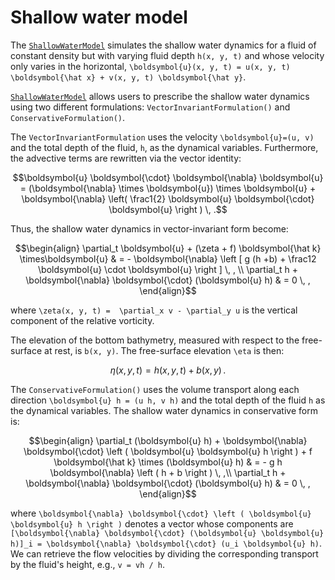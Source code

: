 # Shallow water model

The [`ShallowWaterModel`](@ref) simulates the shallow water dynamics for a fluid of constant density
but with varying fluid depth ``h(x, y, t)`` and whose velocity only varies in the horizontal,
``\boldsymbol{u}(x, y, t) = u(x, y, t) \boldsymbol{\hat x} + v(x, y, t) \boldsymbol{\hat y}``.

[`ShallowWaterModel`](@ref) allows users to prescribe the shallow water dynamics using two different formulations:
`VectorInvariantFormulation()` and `ConservativeFormulation()`.

The `VectorInvariantFormulation` uses the velocity ``\boldsymbol{u}=(u, v)`` and the total depth of the fluid, ``h``,
as the dynamical variables. Furthermore, the advective terms are rewritten via the vector identity:
```math
\boldsymbol{u} \boldsymbol{\cdot} \boldsymbol{\nabla} \boldsymbol{u} = (\boldsymbol{\nabla} \times \boldsymbol{u}) \times \boldsymbol{u} + \boldsymbol{\nabla} \left( \frac1{2} \boldsymbol{u} \boldsymbol{\cdot} \boldsymbol{u} \right ) \, .
```
Thus, the shallow water dynamics in vector-invariant form become:

```math
\begin{align}
  \partial_t \boldsymbol{u} + (\zeta + f) \boldsymbol{\hat k} \times\boldsymbol{u} & = 
  - \boldsymbol{\nabla} \left [ g (h +b) + \frac12 \boldsymbol{u} \cdot \boldsymbol{u} \right ] \, , \\
  \partial_t h + \boldsymbol{\nabla} \boldsymbol{\cdot} (\boldsymbol{u} h) & = 0 \, ,
\end{align}
```
where ``\zeta(x, y, t) =  \partial_x v - \partial_y u`` is the vertical component of the relative vorticity.

The elevation of the bottom bathymetry, measured with respect to the free-surface at rest, is ``b(x, y)``.
The free-surface elevation ``\eta`` is then:

```math
\eta(x, y, t) = h(x, y, t) + b(x, y) \, .
```

The `ConservativeFormulation()` uses the volume transport along each direction ``\boldsymbol{u} h = (u h, v h)`` and the total
depth of the fluid ``h`` as the dynamical variables.  The shallow water dynamics in conservative form is:
```math
\begin{align}
  \partial_t (\boldsymbol{u} h) + \boldsymbol{\nabla} \boldsymbol{\cdot} \left ( \boldsymbol{u} \boldsymbol{u} h \right ) + f \boldsymbol{\hat k} \times (\boldsymbol{u} h) & = - g h \boldsymbol{\nabla} \left ( h + b \right ) \, ,\\
  \partial_t h + \boldsymbol{\nabla} \boldsymbol{\cdot} (\boldsymbol{u} h) & = 0 \, ,
\end{align}
```
where ``\boldsymbol{\nabla} \boldsymbol{\cdot} \left ( \boldsymbol{u} \boldsymbol{u} h \right )``
denotes a vector whose components are ``[\boldsymbol{\nabla} \boldsymbol{\cdot} (\boldsymbol{u} \boldsymbol{u} h)]_i = \boldsymbol{\nabla} \boldsymbol{\cdot} (u_i \boldsymbol{u} h)``. We can retrieve the flow velocities
by dividing the corresponding transport by the fluid's height, e.g., `v = vh / h`.
